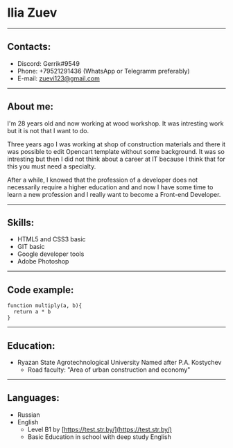 # Ilia Zuev
***
## Contacts:
- Discord: Gerrik#9549
- Phone: +79521291436 (WhatsApp or Telegramm preferably)
- E-mail: zuevi123@gmail.com
***
## About me:
I'm 28 years old and now working at wood workshop.  It was intresting work but it is not that I want to do.

Three years ago I was working at shop of construction materials and there it was possible to edit Opencart template without some background. It was so intresting but then I did not think about a career at IT because I think that for this you must need a specialty.

After a while, I knowed that the profession of a developer does not necessarily require a higher education and and now I have some time to learn a new profession and I really want to become a Front-end Developer.
***
## Skills:
- HTML5 and CSS3 basic
- GIT basic
- Google developer tools
- Adobe Photoshop
***
## Code example:
```
function multiply(a, b){
  return a * b
}
```
***
## Education:
- Ryazan State Agrotechnological University Named after P.A. Kostychev
   - Road faculty: "Area of ​​urban construction and economy"
***
## Languages:
- Russian
- English
  - Level B1 by [https://test.str.by/](https://test.str.by/)
  - Basic Education in school with deep study English